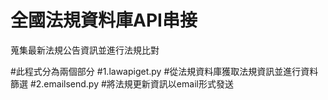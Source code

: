 # 全國法規資料庫API串接

蒐集最新法規公告資訊並進行法規比對

#此程式分為兩個部分
#1.lawapiget.py
#從法規資料庫獲取法規資訊並進行資料篩選
#2.emailsend.py
#將法規更新資訊以email形式發送
